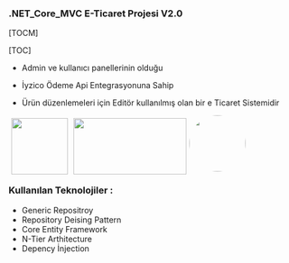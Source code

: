 ### .NET_Core_MVC E-Ticaret Projesi V2.0


[TOCM]

[TOC]

- Admin ve kullanıcı panellerinin olduğu

- İyzico Ödeme Api Entegrasyonuna Sahip 

- Ürün düzenlemeleri için Editör kullanılmış olan bir e Ticaret Sistemidir


<img style="float : left;  margin :5px " src="https://upload.wikimedia.org/wikipedia/commons/thumb/e/ee/.NET_Core_Logo.svg/1200px-.NET_Core_Logo.svg.png" width="100" height="100" />

<img  style="float : left;  margin :5px " src="https://ardalis.com/static/6a1f9d4520a3828624e0e7c3aac87ba7/c5cb2/entity-framework-logo_2colors_square_rgb-591x360.png" width="200" height="100" float  = left />


<img  style="border-radius: 50%;" src="https://play-lh.googleusercontent.com/FCWGwCX-lhT1_SH55GFrjtXkMEvRggC1m-9iM8vP9Tn0WEFn2qClV1_axfAWxmJEkLY" width="100" height="100" float  = left />


### Kullanılan Teknolojiler :

<ul>
	<li> Generic Repositroy </li>
	<li> Repository Deising Pattern  </li>
	<li> Core Entity Framework  </li>
	<li> N-Tier Arthitecture  </li>
	<li> Depency İnjection </li>



</ul>

 
